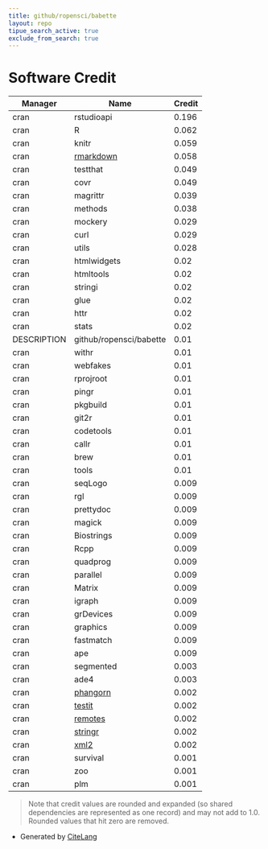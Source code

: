 ```yaml
---
title: github/ropensci/babette
layout: repo
tipue_search_active: true
exclude_from_search: true
---
```

# Software Credit

|Manager|Name|Credit|
|-------|----|------|
|cran|rstudioapi|0.196|
|cran|R|0.062|
|cran|knitr|0.059|
|cran|[rmarkdown](https://github.com/rstudio/rmarkdown)|0.058|
|cran|testthat|0.049|
|cran|covr|0.049|
|cran|magrittr|0.039|
|cran|methods|0.038|
|cran|mockery|0.029|
|cran|curl|0.029|
|cran|utils|0.028|
|cran|htmlwidgets|0.02|
|cran|htmltools|0.02|
|cran|stringi|0.02|
|cran|glue|0.02|
|cran|httr|0.02|
|cran|stats|0.02|
|DESCRIPTION|github/ropensci/babette|0.01|
|cran|withr|0.01|
|cran|webfakes|0.01|
|cran|rprojroot|0.01|
|cran|pingr|0.01|
|cran|pkgbuild|0.01|
|cran|git2r|0.01|
|cran|codetools|0.01|
|cran|callr|0.01|
|cran|brew|0.01|
|cran|tools|0.01|
|cran|seqLogo|0.009|
|cran|rgl|0.009|
|cran|prettydoc|0.009|
|cran|magick|0.009|
|cran|Biostrings|0.009|
|cran|Rcpp|0.009|
|cran|quadprog|0.009|
|cran|parallel|0.009|
|cran|Matrix|0.009|
|cran|igraph|0.009|
|cran|grDevices|0.009|
|cran|graphics|0.009|
|cran|fastmatch|0.009|
|cran|ape|0.009|
|cran|segmented|0.003|
|cran|ade4|0.003|
|cran|[phangorn](https://github.com/KlausVigo/phangorn)|0.002|
|cran|[testit](https://github.com/yihui/testit)|0.002|
|cran|[remotes](https://remotes.r-lib.org)|0.002|
|cran|[stringr](http://stringr.tidyverse.org)|0.002|
|cran|[xml2](https://xml2.r-lib.org/)|0.002|
|cran|survival|0.001|
|cran|zoo|0.001|
|cran|plm|0.001|


> Note that credit values are rounded and expanded (so shared dependencies are represented as one record) and may not add to 1.0. Rounded values that hit zero are removed.


- Generated by [CiteLang](https://github.com/vsoch/citelang)
